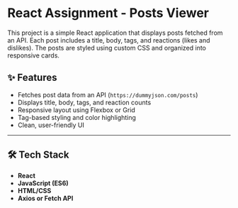 # React Assignment - Posts Viewer
This project is a simple React application that displays posts fetched from an API. Each post includes a title, body, tags, and reactions (likes and dislikes). The posts are styled using custom CSS and organized into responsive cards.

## ✨ Features

- Fetches post data from an API (`https://dummyjson.com/posts`)
- Displays title, body, tags, and reaction counts
- Responsive layout using Flexbox or Grid
- Tag-based styling and color highlighting
- Clean, user-friendly UI
---
## 🛠️ Tech Stack
- **React**
- **JavaScript (ES6)**
- **HTML/CSS**
- **Axios or Fetch API**
